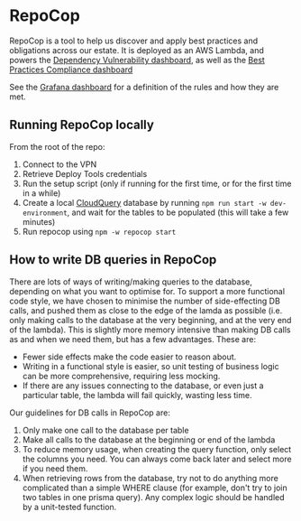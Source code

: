 # RepoCop

RepoCop is a tool to help us discover and apply best practices and obligations across our estate.
It is deployed as an AWS Lambda, and powers the [Dependency Vulnerability dashboard](https://metrics.gutools.co.uk/d/fdib3p8l85jwgd), as well as the [Best Practices Compliance dashboard](https://metrics.gutools.co.uk/d/EOPnljWIz)

See the [Grafana dashboard](https://metrics.gutools.co.uk/d/2uaV8PiIz/repocop?orgId=1) for a definition of the rules and how they are met.

## Running RepoCop locally

From the root of the repo:

1. Connect to the VPN
2. Retrieve Deploy Tools credentials
3. Run the setup script (only if running for the first time, or for the first time in a while)
4. Create a local [CloudQuery](../dev-environment/README.md) database by running `npm run start -w dev-environment`, and wait for the tables to be populated (this will take a few minutes)
5. Run repocop using `npm -w repocop start`

## How to write DB queries in RepoCop

There are lots of ways of writing/making queries to the database, depending on what you want to optimise for. To support a more functional code style, we have chosen to minimise the number of side-effecting DB calls, and pushed them as close to the edge of the lamda as possible (i.e. only making calls to the database at the very beginning, and at the very end of the lambda). This is slightly more memory intensive than making DB calls as and when we need them, but has a few advantages. These are:

- Fewer side effects make the code easier to reason about.
- Writing in a functional style is easier, so unit testing of business logic can be more comprehensive, requiring less mocking.
- If there are any issues connecting to the database, or even just a particular table, the lambda will fail quickly, wasting less time.

Our guidelines for DB calls in RepoCop are:

1. Only make one call to the database per table
2. Make all calls to the database at the beginning or end of the lambda
3. To reduce memory usage, when creating the query function, only select the columns you need. You can always come back later and select more if you need them.
4. When retrieving rows from the database, try not to do anything more complicated than a simple WHERE clause (for example, don't try to join two tables in one prisma query). Any complex logic should be handled by a unit-tested function.
